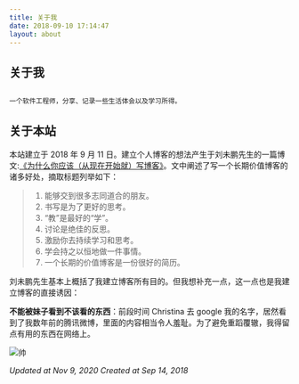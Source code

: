 ```yaml
---
title: 关于我
date: 2018-09-10 17:14:47
layout: about
---
```


## 关于我
```js

一个软件工程师，分享、记录一些生活体会以及学习所得。
```

## 关于本站

本站建立于 2018 年 9 月 11 日。建立个人博客的想法产生于刘未鹏先生的一篇博文:[《为什么你应该（从现在开始就）写博客》](http://mindhacks.cn/2009/02/15/why-you-should-start-blogging-now/)。文中阐述了写一个长期价值博客的诸多好处，摘取标题列举如下：

> 1) 能够交到很多志同道合的朋友。
> 2) 书写是为了更好的思考。
> 3) “教”是最好的“学”。
> 4) 讨论是绝佳的反思。
> 5) 激励你去持续学习和思考。
> 6) 学会持之以恒地做一件事情。
> 7) 一个长期的价值博客是一份很好的简历。
 
刘未鹏先生基本上概括了我建立博客所有目的。但我想补充一点，这一点也是我建立博客的直接诱因：

**不能被妹子看到不该看的东西**：前段时间 Christina 去 google 我的名字，居然看到了我数年前的腾讯微博，里面的内容相当令人羞耻。为了避免重蹈覆辙，我得留点有用的东西在网络上。



![帅](https://caren-1253602298.cos.ap-guangzhou.myqcloud.com/tiantai-min.jpg)

*Updated at Nov 9, 2020*
*Created at Sep 14, 2018*
